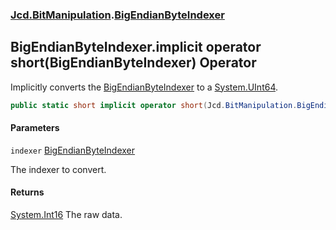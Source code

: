 ### [Jcd.BitManipulation](Jcd.BitManipulation.md 'Jcd.BitManipulation').[BigEndianByteIndexer](Jcd.BitManipulation.BigEndianByteIndexer.md 'Jcd.BitManipulation.BigEndianByteIndexer')

## BigEndianByteIndexer.implicit operator short(BigEndianByteIndexer) Operator

Implicitly converts
the [BigEndianByteIndexer](Jcd.BitManipulation.BigEndianByteIndexer.md 'Jcd.BitManipulation.BigEndianByteIndexer') to
a [System.UInt64](https://docs.microsoft.com/en-us/dotnet/api/System.UInt64 'System.UInt64').

```csharp
public static short implicit operator short(Jcd.BitManipulation.BigEndianByteIndexer indexer);
```
#### Parameters

<a name='Jcd.BitManipulation.BigEndianByteIndexer.op_Implicitshort(Jcd.BitManipulation.BigEndianByteIndexer).indexer'></a>

`indexer` [BigEndianByteIndexer](Jcd.BitManipulation.BigEndianByteIndexer.md 'Jcd.BitManipulation.BigEndianByteIndexer')

The indexer to convert.

#### Returns

[System.Int16](https://docs.microsoft.com/en-us/dotnet/api/System.Int16 'System.Int16')
The raw data.